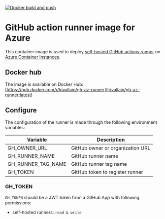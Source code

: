 [![Docker build and push](https://github.com/Contoso-LRI/github-az-runner-docker/actions/workflows/docker-build-push.yaml/badge.svg)](https://github.com/Contoso-LRI/github-az-runner-docker/actions/workflows/docker-build-push.yaml)

# GitHub action runner image for Azure

This container image is used to deploy [self-hosted GitHub actions runner](https://docs.github.com/en/actions/hosting-your-own-runners) on [Azure Container Instances](https://azure.microsoft.com/en-us/products/container-instances/).

## Docker hub

The image is available on Docker Hub: [https://hub.docker.com/r/lrivallain/gh-az-runner](lrivallain/gh-az-runner:latest)

## Configure

The configuration of the runner is made through the following environment variables:

| Variable           | Description                      |
| ------------------ | -------------------------------- |
| GH_OWNER_URL       | GitHub owner or organization URL |
| GH_RUNNER_NAME     | GitHub runner name               |
| GH_RUNNER_TAG_NAME | GitHub runner tag name           |
| GH_TOKEN           | GitHub token to register runner  |

### GH_TOKEN

`GH_TOKEN` should be a JWT token from a GitHub App with following permissions:
* self-hosted runners: `read & write`